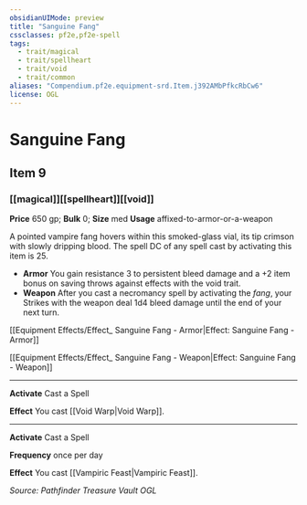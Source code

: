 ```yaml
---
obsidianUIMode: preview
title: "Sanguine Fang"
cssclasses: pf2e,pf2e-spell
tags:
  - trait/magical
  - trait/spellheart
  - trait/void
  - trait/common
aliases: "Compendium.pf2e.equipment-srd.Item.j392AMbPfkcRbCw6"
license: OGL
---
```

# Sanguine Fang
## Item 9
### [[magical]][[spellheart]][[void]]


**Price** 650 gp; 
**Bulk** 0; **Size** med
**Usage** affixed-to-armor-or-a-weapon

A pointed vampire fang hovers within this smoked-glass vial, its tip crimson with slowly dripping blood. The spell DC of any spell cast by activating this item is 25.

*   **Armor** You gain resistance 3 to persistent bleed damage and a +2 item bonus on saving throws against effects with the void trait.
*   **Weapon** After you cast a necromancy spell by activating the _fang_, your Strikes with the weapon deal 1d4 bleed damage until the end of your next turn.

[[Equipment Effects/Effect_ Sanguine Fang - Armor|Effect: Sanguine Fang - Armor]]

[[Equipment Effects/Effect_ Sanguine Fang - Weapon|Effect: Sanguine Fang - Weapon]]

* * *

**Activate** Cast a Spell

**Effect** You cast [[Void Warp|Void Warp]].

* * *

**Activate** Cast a Spell

**Frequency** once per day

**Effect** You cast [[Vampiric Feast|Vampiric Feast]].

*Source: Pathfinder Treasure Vault*
*OGL*